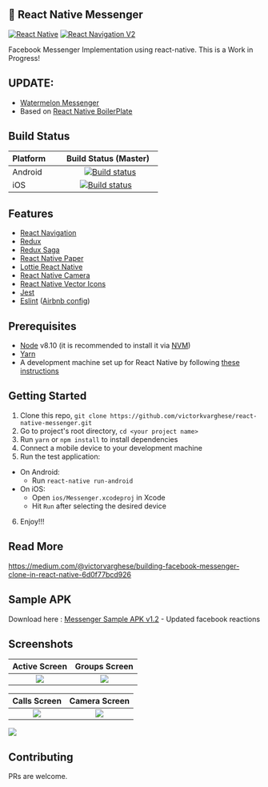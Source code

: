 
## 🚀 React Native Messenger

[![React Native](https://img.shields.io/badge/React%20Native-v0.57.8-blue.svg)](https://facebook.github.io/react-native/)
[![React Navigation V2](https://img.shields.io/badge/React%20Navigation-v3..0.9-blue.svg)](https://reactnavigation.org/)



Facebook Messenger Implementation using react-native. This is a Work in Progress!  

## UPDATE:
* [Watermelon Messenger](https://github.com/victorkvarghese/WatermelonMessenger)
* Based on [React Native BoilerPlate](https://github.com/victorkvarghese/react-native-boilerplate)




## Build Status

| Platform      | Build Status (Master)  |
| ------------- |:-------------:|
| Android       | [![Build status](https://build.appcenter.ms/v0.1/apps/2ba8e70c-2f79-4430-89f4-f032d16003da/branches/master/badge)](https://appcenter.ms) |
| iOS           | [![Build status](https://build.appcenter.ms/v0.1/apps/c007d029-6181-4e0a-9779-0392250d6a66/branches/master/badge)](https://appcenter.ms)     |

## Features

* [React Navigation](https://reactnavigation.org/)
* [Redux](https://redux.js.org/)
* [Redux Saga](https://redux-saga.js.org/)
* [React Native Paper](https://callstack.github.io/react-native-paper/)
* [Lottie React Native](https://github.com/react-community/lottie-react-native/)
* [React Native Camera](https://github.com/react-native-community/react-native-camera)
* [React Native Vector Icons](https://github.com/oblador/react-native-vector-icons)
* [Jest](https://facebook.github.io/jest/)
* [Eslint](http://eslint.org/) ([Airbnb config](https://github.com/airbnb/javascript/tree/master/packages/eslint-config-airbnb))

## Prerequisites

* [Node](https://nodejs.org) v8.10 (it is recommended to install it via [NVM](https://github.com/creationix/nvm))
* [Yarn](https://yarnpkg.com/)
* A development machine set up for React Native by following [these instructions](https://facebook.github.io/react-native/docs/getting-started.html)

## Getting Started

1. Clone this repo, `git clone https://github.com/victorkvarghese/react-native-messenger.git `
2. Go to project's root directory, `cd <your project name>`
3. Run `yarn` or `npm install` to install dependencies
4. Connect a mobile device to your development machine
5. Run the test application:
  * On Android:
    * Run `react-native run-android`
  * On iOS:
    * Open `ios/Messenger.xcodeproj` in Xcode
    * Hit `Run` after selecting the desired device
6. Enjoy!!!

## Read More 
https://medium.com/@victorvarghese/building-facebook-messenger-clone-in-react-native-6d0f77bcd926

## Sample APK
Download here : [Messenger Sample APK v1.2](https://drive.google.com/file/d/1WoBxeqRcw9sUEmEkk2v6ckL-CoS185Sa/view?usp=sharing) - Updated facebook reactions

## Screenshots

Active Screen              |  Groups Screen
:-------------------------:|:-------------------------:
![](https://user-images.githubusercontent.com/15869386/42648284-15525324-8624-11e8-9f81-a20e202b7124.png)  |  ![](https://user-images.githubusercontent.com/15869386/42648337-39681032-8624-11e8-8fec-a33750d67215.png)

Calls Screen              |  Camera Screen
:-------------------------:|:-------------------------:
![](https://user-images.githubusercontent.com/15869386/42648339-3b468e56-8624-11e8-877e-a06b7bf57c4d.png)  |  ![](https://user-images.githubusercontent.com/15869386/42648341-3cd95c26-8624-11e8-9976-6117736922ed.png)


![](https://user-images.githubusercontent.com/15869386/43475979-fd16b340-9514-11e8-9388-7b073af4578c.gif)



## Contributing
PRs are welcome.
